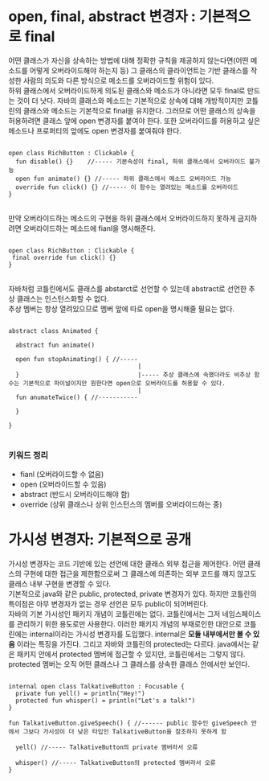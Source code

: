 # open, final, abstract 변경자 : 기본적으로 final   
어떤 클래스가 자신을 상속하는 방법에 대해 정확한 규칙을 제공하지 않는다면(어떤 메소드를 어떻게 오버라이드해야 하는지 등) 그 클래스의 클라이언트는 기반 클래스를 작성한 사람의 의도와 다른 방식으로 메소드를 오버라이드할 위험이 있다.    
하위 클래스에서 오버라이드하게 의도된 클래스와 메소드가 아니라면 모두 final로 만드는 것이 더 낫다. 자바의 클래스와 메소드는 기본적으로 상속에 대해 개방적이지만 코틀린의 클래스와 메소드는 기본적으로 final을 유지한다. 그러므로 어떤 클래스의 상속을 허용하려면 클래스 앞에 open 변경자를 붙여야 한다. 또한 오버라이드를 허용하고 싶은 메소드나 프로퍼티의 앞에도 open 변경자를 붙여줘야 한다.

<pre>
<code>
open class RichButton : Clickable {
  fun disable() {}    //----- 기본속성이 final, 하위 클래스에서 오버라이드 불가능
  open fun animate() {} //----- 하위 클래스에서 메소드 오버라이드 가능
  override fun click() {} //----- 이 함수는 열려있는 메소드를 오버라이드
}
</code>
</pre>

만약 오버라이드하는 메소드의 구현을 하위 클래스에서 오버라이드하지 못하게 금지하려면 오버라이드하는 메소드에 fianl을 명시해준다.

<pre>
<code>
open class RichButton : Clickable {
 final override fun click() {}
}
</code>
</pre>

자바처럼 코틀린에서도 클래스를 abstarct로 선언할 수 있는데 abstract로 선언한 추상 클래스는 인스턴스화할 수 없다.   
추상 멤버는 항상 열려있으므로 멤버 앞에 따로 open을 명시해줄 필요는 없다.

<pre>
<code>
abstract class Animated {
  
  abstract fun animate()
  
  open fun stopAnimating() { //-----
                                    |
  }                                 |----- 추상 클래스에 속했더라도 비추상 함수는 기본적으로 파이널이지만 원한다면 open으로 오버라이드를 허용할 수 있다.
                                    |
  fun anumateTwice() { //-----------
  
  }
  
}
</code>
</pre>

### 키워드 정리
- fianl (오버라이드할 수 없음)
- open (오버라이드할 수 있음)
- abstract (반드시 오버라이드해야 함)
- override (상위 클래스나 상위 인스턴스의 멤버를 오버라이드하는 중)

# 가시성 변경자: 기본적으로 공개
가시성 변경자는 코드 기반에 있는 선언에 대한 클래스 외부 접근을 제어한다. 어떤 클래스의 구현에 대한 접근을 제한함으로써 그 클래스에 의존하는 외부 코드를 꺠지 않고도 클래스 내부 구현을 변경할 수 있다.   
기본적으로 java와 같은 public, protected, private 변경자가 있다. 하지만 코틀린의 특이점은 아무 변경자가 없는 경우 선언은 모두 public이 되어버린다.   
자바의 기본 가시성인 패키지 개념이 코틀린에는 없다. 코틀린에서는 그저 네임스페이스를 관리하기 위한 용도로만 사용한다. 이러한 패키지 개념의 부재로인한 대안으로 코틀린에는 internal이라는 가시성 변경자를 도입했다. internal은 **모듈 내부에서만 볼 수 있음** 이라는 특징을 가진다.
그리고 자바와 코틀린의 protected는 다르다. java에서는 같은 패키지 안에서 protected 멤버에 접근할 수 있지만, 코틀린에서는 그렇지 않다. protected 멤버는 오직 어떤 클래스나 그 클래스를 상속한 클래스 안에서만 보인다.

<pre>
<code>
internal open class TalkativeButton : Focusable {
  private fun yell() = println("Hey!")
  protected fun whisper() = println("Let's a talk!")
}

fun TalkativeButton.giveSpeech() { //------ public 함수인 giveSpeech 안에서 그보다 가시성이 더 낮은 타입인 TalkativeButton을 참조하지 못하게 함

  yell() //----- TalkativeButton의 private 멤버라서 오류
  
  whisper() //----- TalkativeButton의 protected 멤버라서 오류
}
</code>
</pre>
